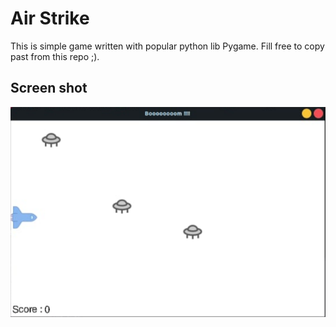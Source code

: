 # Air Strike 

This is simple game written with popular python lib Pygame. Fill free to copy past from this repo ;).

## Screen shot

![screenshot](screenshots/screenshot1.png)
